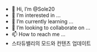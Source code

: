- 👋 Hi, I’m @Sole20
- 👀 I’m interested in ...
- 🌱 I’m currently learning ...
- 💞️ I’m looking to collaborate on ...
- 📫 How to reach me ...
- 스타듀밸리의 모드와 컨텐츠 업데이트

<!---
Sole20/Sole20 is a ✨ special ✨ repository because its `README.md` (this file) appears on your GitHub profile.
You can click the Preview link to take a look at your changes.
스타듀밸리의 모드와 컨텐츠 업데이트
--->
